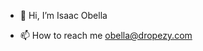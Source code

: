 - 👋 Hi, I’m Isaac Obella
<!-- - 👀 I’m interested in ...
- 🌱 I’m currently learning ...
- 💞️ I’m looking to collaborate on ... -->
- 📫 How to reach me [obella@dropezy.com](mailto:obella@dropezy.com)

<!---
obellaezy/obellaezy is a ✨ special ✨ repository because its `README.md` (this file) appears on your GitHub profile.
You can click the Preview link to take a look at your changes.
--->
